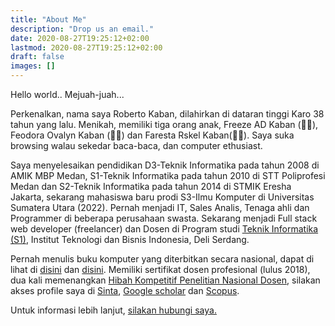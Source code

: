 ```yaml
---
title: "About Me"
description: "Drop us an email."
date: 2020-08-27T19:25:12+02:00
lastmod: 2020-08-27T19:25:12+02:00
draft: false
images: []
---
```

Hello world..
Mejuah-juah...

Perkenalkan, nama saya Roberto Kaban, dilahirkan di dataran tinggi Karo 38 tahun yang lalu. Menikah, memiliki tiga orang anak, Freeze AD Kaban (👨‍💼), Feodora Ovalyn Kaban (👩‍🔧) dan Faresta Rskel Kaban(👨‍💼). Saya suka browsing walau sekedar baca-baca, dan computer ethusiast.

Saya menyelesaikan pendidikan D3-Teknik Informatika pada tahun 2008 di AMIK MBP Medan, S1-Teknik Informatika pada tahun 2010 di STT Poliprofesi Medan dan S2-Teknik Informatika pada tahun 2014 di STMIK Eresha Jakarta, sekarang mahasiswa baru prodi S3-Ilmu Komputer di Universitas Sumatera Utara (2022). Pernah menjadi IT, Sales Analis, Tenaga ahli  dan Programmer di beberapa perusahaan swasta. Sekarang menjadi Full stack web developer (freelancer) dan Dosen di Program studi <a href="https://tis1.itbi.ac.id" target="_blank">Teknik Informatika (S1)</a>, Institut Teknologi dan Bisnis Indonesia, Deli Serdang.

Pernah menulis buku komputer yang diterbitkan secara nasional, dapat di lihat di <a href="https://opac.perpusnas.go.id/DetailOpac.aspx?id=1198753" target="_blank">disini</a> dan  <a href="https://isbn.perpusnas.go.id/Account/SearchBuku?searchTxt=roberto+Kaban&searchCat=Pengarang" target="_blank"> disini</a>. Memiliki sertifikat dosen profesional (lulus 2018), dua kali memenangkan <a href="https://sinta.kemdikbud.go.id/authors/profile/6092792/?view=researches" target="_blank">Hibah Kompetitif Penelitian Nasional Dosen</a>, silakan akses profile saya di <a href="https://sinta.kemdikbud.go.id/authors/profile/6092792" target="_blank">Sinta</a>, 
<a href="https://scholar.google.co.id/citations?user=exfFF2wAAAAJ&hl=en&oi=ao" target="_blank">Google scholar</a>
dan <a href="https://www.scopus.com/authid/detail.uri?authorId=57280544100" target="_blank">Scopus</a>.

Untuk informasi lebih lanjut, <a href="https://kaban.my.id/contact">silakan hubungi saya.</a>